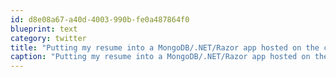 ```yaml
---
id: d8e08a67-a40d-4003-990b-fe0a487864f0
blueprint: text
category: twitter
title: "Putting my resume into a MongoDB/.NET/Razor app hosted on the cloud. Just 'cause."
caption: "Putting my resume into a MongoDB/.NET/Razor app hosted on the cloud. Just 'cause."
---
```

